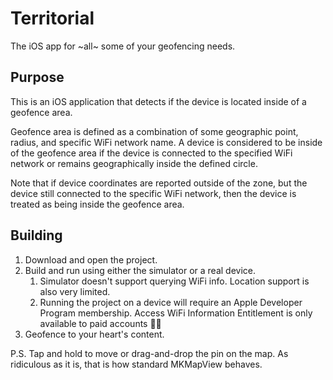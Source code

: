 # Territorial

The iOS app for ~all~ some of your geofencing needs.

## Purpose

This is an iOS application that detects if the device is located inside of a geofence area. 

Geofence area is defined as a combination of some geographic point, radius, and specific WiFi network name. A device is considered to be inside of the geofence area if the device is connected to the specified WiFi network or remains geographically inside the defined circle.

Note that if device coordinates are reported outside of the zone, but the device still connected to the specific WiFi network, then the device is treated as being inside the geofence area.

## Building

1. Download and open the project.
1. Build and run using either the simulator or a real device.
   1. Simulator doesn't support querying WiFi info. Location support is also very limited. 
   1. Running the project on a device will require an Apple Developer Program membership. Access WiFi Information Entitlement is only available to paid accounts 🤷‍♀️
1. Geofence to your heart's content.

P.S. Tap and hold to move or drag-and-drop the pin on the map. As ridiculous as it is, that is how standard MKMapView behaves.
